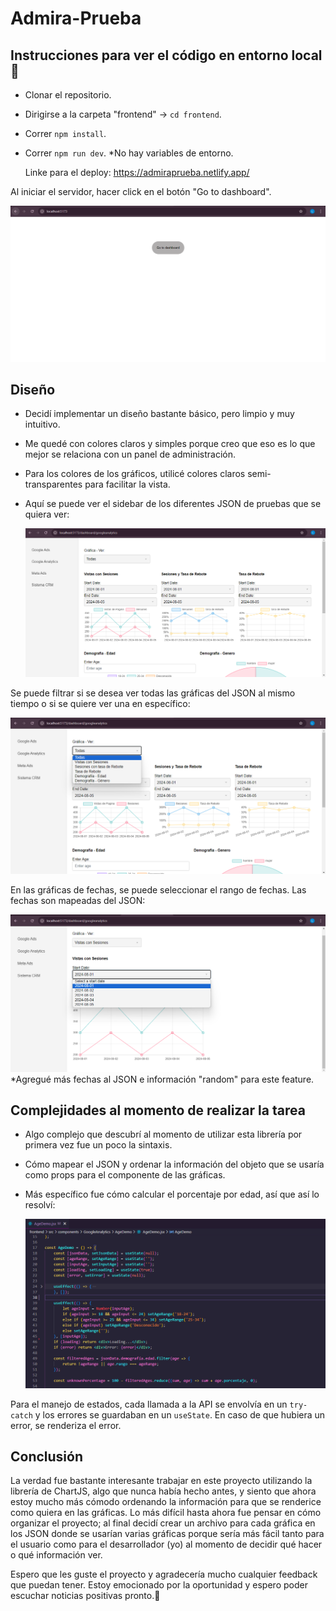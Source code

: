 # Admira-Prueba

## Instrucciones para ver el código en entorno local 📖
- Clonar el repositorio.
- Dirigirse a la carpeta "frontend" -> `cd frontend`.
- Correr `npm install`.
- Correr `npm run dev`.
  *No hay variables de entorno.

  Linke para el deploy:
  https://admiraprueba.netlify.app/

Al iniciar el servidor, hacer click en el botón "Go to dashboard".

![Screenshot of the Application](./frontend/screenshots/admiragahome.png)

## Diseño
- Decidí implementar un diseño bastante básico, pero limpio y muy intuitivo.
- Me quedé con colores claros y simples porque creo que eso es lo que mejor se relaciona con un panel de administración.
- Para los colores de los gráficos, utilicé colores claros semi-transparentes para facilitar la vista. 
- Aquí se puede ver el sidebar de los diferentes JSON de pruebas que se quiera ver:
  
  ![Screenshot of the Application](./frontend/screenshots/admiraga1.png)

Se puede filtrar si se desea ver todas las gráficas del JSON al mismo tiempo o si se quiere ver una en específico:
  
  ![Screenshot of the Application](./frontend/screenshots/admiraga3.png)

En las gráficas de fechas, se puede seleccionar el rango de fechas. Las fechas son mapeadas del JSON:
  
  ![Screenshot of the Application](./frontend/screenshots/admiraga2.png)
  *Agregué más fechas al JSON e información "random" para este feature.

## Complejidades al momento de realizar la tarea
- Algo complejo que descubrí al momento de utilizar esta librería por primera vez fue un poco la sintaxis.
- Cómo mapear el JSON y ordenar la información del objeto que se usaría como props para el componente de las gráficas.
- Más específico fue cómo calcular el porcentaje por edad, así que así lo resolví:
  
  ![Screenshot of the Application](./frontend/screenshots/admiragaage.png)

Para el manejo de estados, cada llamada a la API se envolvía en un `try-catch` y los errores se guardaban en un `useState`. En caso de que hubiera un error, se renderiza el error.

## Conclusión
La verdad fue bastante interesante trabajar en este proyecto utilizando la librería de ChartJS, algo que nunca había hecho antes, y siento que ahora estoy mucho más cómodo ordenando la información para que se renderice como quiera en las gráficas. Lo más difícil hasta ahora fue pensar en cómo organizar el proyecto; al final decidí crear un archivo para cada gráfica en los JSON donde se usarían varias gráficas porque sería más fácil tanto para el usuario como para el desarrollador (yo) al momento de decidir qué hacer o qué información ver.

Espero que les guste el proyecto y agradecería mucho cualquier feedback que puedan tener. Estoy emocionado por la oportunidad y espero poder escuchar noticias positivas pronto.🙏
